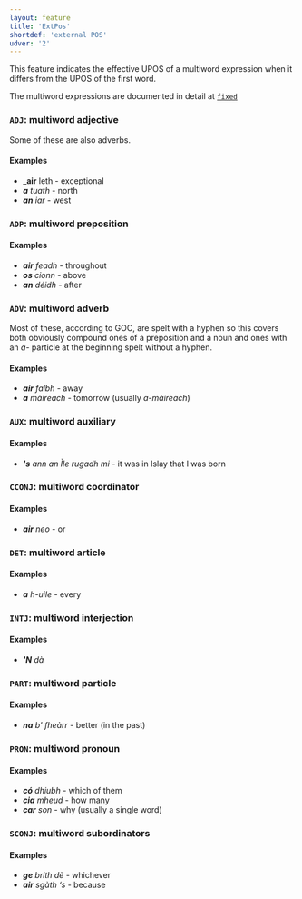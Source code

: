 ```yaml
---
layout: feature
title: 'ExtPos'
shortdef: 'external POS'
udver: '2'
---
```


This feature indicates the effective UPOS of a multiword expression when it differs from the UPOS of the first word.

The multiword expressions are documented in detail at [`fixed`](https://universaldependencies.org/gd/dep/fixed.html)

### <a name="ADJ">`ADJ`</a>: multiword adjective

Some of these are also adverbs.

#### Examples

* _<b>air</b> leth - exceptional
* _<b>a</b> tuath_ - north
* _<b>an</b> iar_ - west

### <a name="ADP">`ADP`</a>: multiword preposition
#### Examples

* _<b>air</b> feadh_ - throughout
* _<b>os</b> cionn_ - above
* _<b>an</b> déidh_ - after

### <a name="ADV">`ADV`</a>: multiword adverb

Most of these, according to GOC, are spelt with a hyphen so this covers both obviously compound ones of a preposition and a noun and ones with an _a-_ particle at the beginning spelt without a hyphen.

#### Examples

* _<b>air</b> falbh_ - away
* _<b>a</b> màireach_ - tomorrow (usually _a-màireach_)

### <a name="AUX">`AUX`</a>: multiword auxiliary
#### Examples

* _<b>'s</b> ann an Ìle rugadh mi_ - it was in Islay that I was born

### <a name="CCONJ">`CCONJ`</a>: multiword coordinator
#### Examples

* _<b>air</b> neo_ - or

### <a name="DET">`DET`</a>: multiword article
#### Examples

* _<b>a</b> h-uile_ - every

### <a name="INTJ">`INTJ`</a>: multiword interjection
#### Examples

* _<b>'N</b> dà_


### <a name="PART">`PART`</a>: multiword particle
#### Examples

* _<b>na</b> b' fheàrr_ - better (in the past)

### <a name="PRON">`PRON`</a>: multiword pronoun
#### Examples

* _<b>có</b> dhiubh_ - which of them
* _<b>cia</b> mheud_ - how many
* _<b>car</b> son_ - why (usually a single word)

### <a name="SCONJ">`SCONJ`</a>: multiword subordinators
#### Examples

* _<b>ge</b> brith dè_ - whichever
* _<b>air</b> sgàth ‘s_ - because



